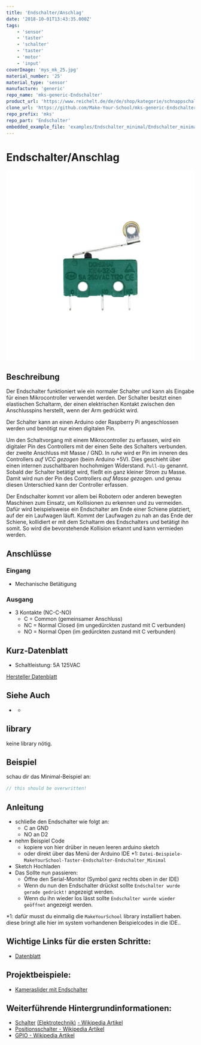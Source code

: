 ```yaml
---
title: 'Endschalter/Anschlag'
date: '2018-10-01T13:43:35.000Z'
tags:
    - 'sensor'
    - 'taster'
    - 'schalter'
    - 'taster'
    - 'motor'
    - 'input'
coverImage: 'mys_mk_25.jpg'
material_number: '25'
material_type: 'sensor'
manufacture: 'generic'
repo_name: 'mks-generic-Endschalter'
product_url: 'https://www.reichelt.de/de/de/shop/kategorie/schnappschalter_endschalter-7599'
clone_url: 'https://github.com/Make-Your-School/mks-generic-Endschalter.git'
repo_prefix: 'mks'
repo_part: 'Endschalter'
embedded_example_file: 'examples/Endschalter_minimal/Endschalter_minimal.ino'
---
```


# Endschalter/Anschlag

![Endschalter/Anschlag](./mys_mk_25.png)

## Beschreibung

Der Endschalter funktioniert wie ein normaler Schalter und kann als Eingabe für einen Mikrocontroller verwendet werden. 
Der Schalter besitzt einen elastischen Schaltarm, der einen elektrischen Kontakt zwischen den Anschlusspins herstellt, wenn der Arm gedrückt wird.

<!-- more_details -->

Der Schalter kann an einen Arduino oder Raspberry Pi angeschlossen werden und benötigt nur einen digitalen Pin.

Um den Schaltvorgang mit einem Mikrocontroller zu erfassen, wird ein digitaler Pin des Controllers mit der einen Seite des Schalters verbunden.
der zweite Anschluss mit Masse / GND.
In *ruhe* wird er Pin im inneren des Controllers *auf VCC gezogen*  (beim Arduino +5V). 
Dies geschieht über einen internen zuschaltbaren hochohmigen Widerstand. `Pull-Up` genannt.
Sobald der Schalter betätigt wird, fließt ein ganz kleiner Strom zu Masse.
Damit wird nun der Pin des Controllers *auf Masse gezogen*.
und genau diesen Unterschied kann der Controller erfassen.

Der Endschalter kommt vor allem bei Robotern oder anderen bewegten Maschinen zum Einsatz, um Kollisionen zu erkennen und zu vermeiden. 
Dafür wird beispielsweise ein Endschalter am Ende einer Schiene platziert, auf der ein Laufwagen läuft. 
Kommt der Laufwagen zu nah an das Ende der Schiene, kollidiert er mit dem Schaltarm des Endschalters und betätigt ihn somit. 
So wird die bevorstehende Kollision erkannt und kann vermieden werden.


## Anschlüsse

### Eingang

-   Mechanische Betätigung

### Ausgang

-   3 Kontakte (NC-C-NO)
    -   C = Common (gemeinsamer Anschluss)
    -   NC = Normal Closed (im ungedürckten zustand mit C verbunden)
    -   NO = Normal Open (im gedürckten zustand mit C verbunden)

## Kurz-Datenblatt

-   Schaltleistung: 5A 125VAC

[Hersteller Datenblatt](https://asset.conrad.com/media10/add/160267/c1/-/de/000707243DS01/datenblatt-707243-hartmann-mikroschalter-mbb1-01-a-01-c-09-a-250-vac-5-a-1-x-einein-tastend-1-st.pdf)


## Siehe Auch

-   -

## library

keine library nötig.

## Beispiel

schau dir das Minimal-Beispiel an:

```c++:./examples/Endschalter_minimal/Endschalter_minimal.ino
// this should be overwritten!
```

## Anleitung

-   schließe den Endschalter wie folgt an:
    -   C an GND
    -   NO an D2
-   nehm Beispiel Code
    -   kopiere von hier drüber in neuen leeren arduino sketch
    -   oder direkt über das Menü der Arduino IDE \*1:
        `Datei-Beispiele-MakeYourSchool-Taster-Endschalter-Endschalter_Minimal`
-   Sketch Hochladen
-   Das Sollte nun passieren:
    -   Öffne den Serial-Monitor (Symbol ganz rechts oben in der IDE)
    -   Wenn du nun den Endschalter drückst sollte `Endschalter wurde gerade gedrückt!` angezeigt werden.
    -   Wenn du ihn wieder los lässt sollte `Endschalter wurde wieder geöffnet` angezeigt werden.

\*1: dafür musst du einmalig die `MakeYourSchool` library installiert haben.
diese bringt alle hier im system vorhandenen Beispielcodes in die IDE..



## Wichtige Links für die ersten Schritte:

- [Datenblatt](https://asset.conrad.com/media10/add/160267/c1/-/de/000707243DS01/datenblatt-707243-hartmann-mikroschalter-mbb1-01-a-01-c-09-a-250-vac-5-a-1-x-einein-tastend-1-st.pdf)

## Projektbeispiele:

- [Kameraslider mit Endschalter](http://hmr-video.de/slider.html)

## Weiterführende Hintergrundinformationen:

- [Schalter](<https://de.wikipedia.org/wiki/Schalter_(Elektrotechnik)>) [(Elektrotechnik)](<https://de.wikipedia.org/wiki/Schalter_(Elektrotechnik)>) [- Wikipedia Artikel](<https://de.wikipedia.org/wiki/Schalter_(Elektrotechnik)>)
- [Positionsschalter - Wikipedia Artikel](https://de.wikipedia.org/wiki/Positionsschalter)
- [GPIO - Wikipedia Artikel](https://de.wikipedia.org/wiki/Allzweckeingabe/-ausgabe)
